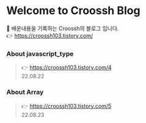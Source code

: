 # Welcome to Croossh Blog
🚀 배운내용을 기록하는 Croossh의 블로그 입니다.</br>
👉 https://croossh103.tistory.com/
### About javascript_type
> 👉 https://croossh103.tistory.com/4</br>
22.08.22

### About Array
> 👉 https://croossh103.tistory.com/5</br>
22.08.23
